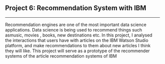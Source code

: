 ## Project 6: Recommendation System with IBM 
--------------------------------------------------------------
Recommendation engines are one of the most important data science applications. Data science is being used to recommend things such asmusic, movies , books, new destinations etc. In this project, I analysed the interactions that users have with articles on the IBM Watson Studio platform, and make recommendations to them about new articles I think they will like. This project will serve as a prototype of the recommender systems of the article recommendation systems of IBM